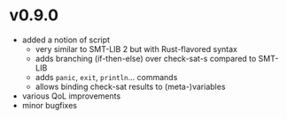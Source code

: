 # v0.9.0

- added a notion of script
	- very similar to SMT-LIB 2 but with Rust-flavored syntax
	- adds branching (if-then-else) over check-sat-s compared to SMT-LIB
	- adds `panic`, `exit`, `println`... commands
	- allows binding check-sat results to (meta-)variables
- various QoL improvements
- minor bugfixes
